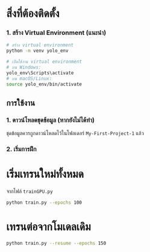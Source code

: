 # สิ่งที่ต้องติดตั้ง

### 1. สร้าง Virtual Environment (แนะนำ)

```bash
# สร้าง virtual environment
python -m venv yolo_env

# เปิดใช้งาน virtual environment
# บน Windows:
yolo_env\Scripts\activate
# บน macOS/Linux:
source yolo_env/bin/activate
```
## การใช้งาน

### 1. ดาวน์โหลดชุดข้อมูล (หากยังไม่ได้ทำ)

ชุดข้อมูลควรถูกดาวน์โหลดไว้ในโฟลเดอร์ `My-First-Project-1` แล้ว

### 2. เริ่มการฝึก
# เริ่มเทรนใหม่ทั้งหมด
จากไฟล์ `trainGPU.py`
```bash
python train.py --epochs 100
```
# เทรนต่อจากโมเดลเดิม
```bash
python train.py --resume --epochs 150
```
